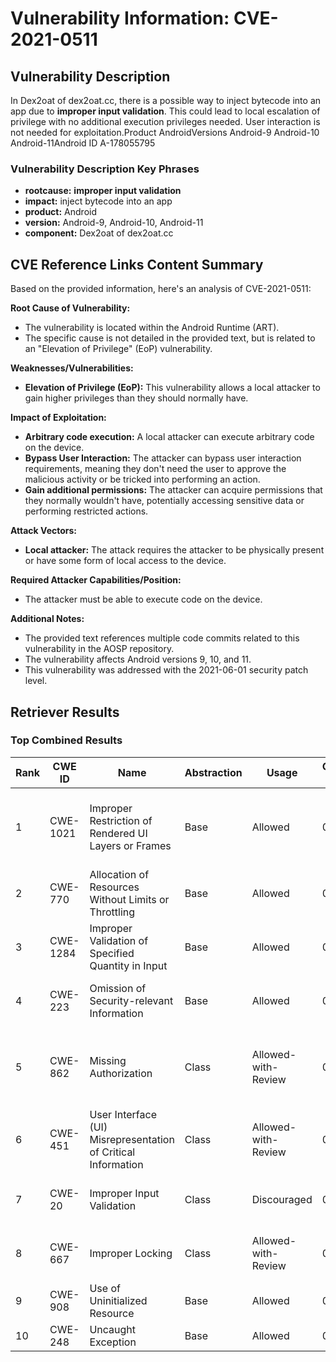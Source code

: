 # Vulnerability Information: CVE-2021-0511

## Vulnerability Description
In Dex2oat of dex2oat.cc, there is a possible way to inject bytecode into an app due to **improper input validation**. This could lead to local escalation of privilege with no additional execution privileges needed. User interaction is not needed for exploitation.Product AndroidVersions Android-9 Android-10 Android-11Android ID A-178055795

### Vulnerability Description Key Phrases
- **rootcause:** **improper input validation**
- **impact:** inject bytecode into an app
- **product:** Android
- **version:** Android-9, Android-10, Android-11
- **component:** Dex2oat of dex2oat.cc

## CVE Reference Links Content Summary
Based on the provided information, here's an analysis of CVE-2021-0511:

**Root Cause of Vulnerability:**
* The vulnerability is located within the Android Runtime (ART).
* The specific cause is not detailed in the provided text, but is related to an "Elevation of Privilege" (EoP) vulnerability.

**Weaknesses/Vulnerabilities:**
* **Elevation of Privilege (EoP):**  This vulnerability allows a local attacker to gain higher privileges than they should normally have.

**Impact of Exploitation:**
* **Arbitrary code execution:** A local attacker can execute arbitrary code on the device.
* **Bypass User Interaction:** The attacker can bypass user interaction requirements, meaning they don't need the user to approve the malicious activity or be tricked into performing an action.
* **Gain additional permissions:** The attacker can acquire permissions that they normally wouldn't have, potentially accessing sensitive data or performing restricted actions.

**Attack Vectors:**
* **Local attacker:** The attack requires the attacker to be physically present or have some form of local access to the device.

**Required Attacker Capabilities/Position:**
* The attacker must be able to execute code on the device.

**Additional Notes:**
* The provided text references multiple code commits related to this vulnerability in the AOSP repository.
* The vulnerability affects Android versions 9, 10, and 11.
* This vulnerability was addressed with the 2021-06-01 security patch level.

## Retriever Results

### Top Combined Results

| Rank | CWE ID | Name | Abstraction | Usage | Combined Score | Retrievers | Individual Scores |
|------|--------|------|-------------|-------|---------------|------------|-------------------|
| 1 | CWE-1021 | Improper Restriction of Rendered UI Layers or Frames | Base | Allowed | 0.6996 | dense, sparse, graph | dense: 0.592, sparse: 0.336, graph: 0.591 |
| 2 | CWE-770 | Allocation of Resources Without Limits or Throttling | Base | Allowed | 0.5168 | sparse, graph | sparse: 0.278, graph: 1.000 |
| 3 | CWE-1284 | Improper Validation of Specified Quantity in Input | Base | Allowed | 0.4357 | dense, sparse | dense: 0.527, sparse: 0.301 |
| 4 | CWE-223 | Omission of Security-relevant Information | Base | Allowed | 0.4288 | dense, sparse | dense: 0.530, sparse: 0.286 |
| 5 | CWE-862 | Missing Authorization | Class | Allowed-with-Review | 0.3413 | dense, sparse, graph | dense: 0.518, sparse: 0.330, graph: 0.372 |
| 6 | CWE-451 | User Interface (UI) Misrepresentation of Critical Information | Class | Allowed-with-Review | 0.2450 | dense, sparse | dense: 0.518, sparse: 0.276 |
| 7 | CWE-20 | Improper Input Validation | Class | Discouraged | 0.2059 | dense, sparse | dense: 0.561, sparse: 0.313 |
| 8 | CWE-667 | Improper Locking | Class | Allowed-with-Review | 0.1792 | sparse, graph | sparse: 0.306, graph: 0.364 |
| 9 | CWE-908 | Use of Uninitialized Resource | Base | Allowed | 0.1733 | sparse | sparse: 0.303 |
| 10 | CWE-248 | Uncaught Exception | Base | Allowed | 0.1676 | sparse | sparse: 0.293 |


